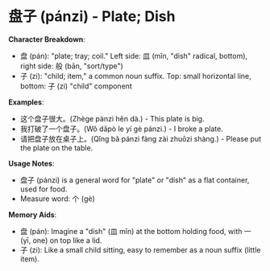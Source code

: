 # **盘子 (pánzi) - Plate; Dish**

**Character Breakdown**:  
- 盘 (pán): "plate; tray; coil." Left side: 皿 (mǐn, "dish" radical, bottom), right side: 般 (bān, "sort/type")  
- 子 (zi): "child; item," a common noun suffix. Top: small horizontal line, bottom: 子 (zi) "child" component

**Examples**:  
- 这个盘子很大。(Zhège pánzi hěn dà.) - This plate is big.  
- 我打破了一个盘子。(Wǒ dǎpò le yí gè pánzi.) - I broke a plate.  
- 请把盘子放在桌子上。(Qǐng bǎ pánzi fàng zài zhuōzi shàng.) - Please put the plate on the table.

**Usage Notes**:  
- 盘子 (pánzi) is a general word for "plate" or "dish" as a flat container, used for food.  
- Measure word: 个 (gè)

**Memory Aids**:  
- 盘 (pán): Imagine a "dish" (皿 mǐn) at the bottom holding food, with 一 (yī, one) on top like a lid.  
- 子 (zi): Like a small child sitting, easy to remember as a noun suffix (little item).